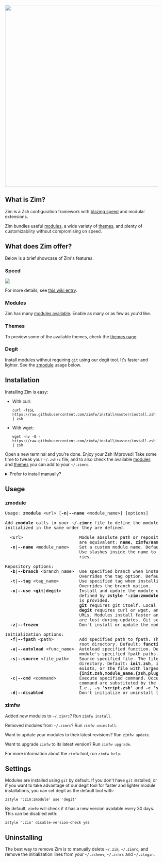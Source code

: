 <div align="center">
  <a href="https://github.com/zimfw/zimfw">
    <img width="600" src="https://zimfw.github.io/images/zimfw-banner@2.jpg">
  </a>
</div>

What is Zim?
------------
Zim is a Zsh configuration framework with [blazing speed] and modular extensions.

Zim bundles useful [modules], a wide variety of [themes], and plenty of
customizability without compromising on speed.

What does Zim offer?
--------------------
Below is a brief showcase of Zim's features.

### Speed
<a href="https://github.com/zimfw/zimfw/wiki/Speed">
  <img src="https://zimfw.github.io/images/results.svg">
</a>

For more details, see [this wiki entry][blazing speed].

### Modules

Zim has many [modules available][modules]. Enable as many or as few as you'd like.

### Themes

To preview some of the available themes, check the [themes page][themes].

### Degit

Install modules without requiring `git` using our degit tool. It's faster and
lighter. See the [zmodule](#zmodule) usage below.

Installation
------------
Installing Zim is easy:

  * With curl:

        curl -fsSL https://raw.githubusercontent.com/zimfw/install/master/install.zsh | zsh

  * With wget:

        wget -nv -O - https://raw.githubusercontent.com/zimfw/install/master/install.zsh | zsh

Open a new terminal and you're done. Enjoy your Zsh IMproved! Take some time to
tweak your `~/.zshrc` file, and to also check the available [modules] and [themes]
you can add to your `~/.zimrc`.

<details>
<summary>Prefer to install manually?</summary>

### Manual installation

1. Set Zsh as the default shell:

       chsh -s $(which zsh)

2. Prepend the lines in the following templates to the respective dot files:
   * [~/.zshenv](https://raw.githubusercontent.com/zimfw/install/master/src/templates/zshenv)
   * [~/.zshrc](https://raw.githubusercontent.com/zimfw/install/master/src/templates/zshrc)
   * [~/.zlogin](https://raw.githubusercontent.com/zimfw/install/master/src/templates/zlogin)
   * [~/.zimrc](https://raw.githubusercontent.com/zimfw/install/master/src/templates/zimrc)

3. Restart your terminal to automatically install the modules defined in `~/.zimrc`
   and build the initialization scripts.

</details>

Usage
-----

### zmodule

<pre>Usage: <b>zmodule</b> &lt;url&gt; [<b>-n</b>|<b>--name</b> &lt;module_name&gt;] [options]

Add <b>zmodule</b> calls to your <b>~/.zimrc</b> file to define the modules to be initialized. The modules are
initialized in the same order they are defined.

  &lt;url&gt;                      Module absolute path or repository URL. The following URL formats
                             are equivalent: <b>name</b>, <b>zimfw/name</b>, <b>https://github.com/zimfw/name.git</b>.
  <b>-n</b>|<b>--name</b> &lt;module_name&gt;    Set a custom module name. Default: the last component in the &lt;url&gt;.
                             Use slashes inside the name to organize the module into subdirecto-
                             ries.

Repository options:
  <b>-b</b>|<b>--branch</b> &lt;branch_name&gt;  Use specified branch when installing and updating the module.
                             Overrides the tag option. Default: the repository&apos;s default branch.
  <b>-t</b>|<b>--tag</b> &lt;tag_name&gt;        Use specified tag when installing and updating the module.
                             Overrides the branch option.
  <b>-u</b>|<b>--use</b> &lt;<b>git</b>|<b>degit</b>&gt;       Install and update the module using the defined tool. Default is
                             defined by <b>zstyle &apos;:zim:zmodule&apos; use &apos;</b>&lt;<b>git</b>|<b>degit</b>&gt;<b>&apos;</b>, or <b>git</b> if none
                             is provided.
                             <b>git</b> requires git itself. Local changes are preserved during updates.
                             <b>degit</b> requires curl or wget, and currently only works with GitHub
                             URLs. Modules install faster and take less disk space. Local changes
                             are lost during updates. Git submodules are not supported.
  <b>-z</b>|<b>--frozen</b>                Don&apos;t install or update the module.

Initialization options:
  <b>-f</b>|<b>--fpath</b> &lt;path&gt;          Add specified path to fpath. The path is relative to the module
                             root directory. Default: <b>functions</b>, if the subdirectory exists.
  <b>-a</b>|<b>--autoload</b> &lt;func_name&gt;  Autoload specified function. Default: all valid names inside the
                             module&apos;s specified fpath paths.
  <b>-s</b>|<b>--source</b> &lt;file_path&gt;    Source specified file. The file path is relative to the module root
                             directory. Default: <b>init.zsh</b>, if the <b>functions</b> subdirectory also
                             exists, or the file with largest size matching
                             <b>{init.zsh,module_name.{zsh,plugin.zsh,zsh-theme,sh}}</b>, if any exist.
  <b>-c</b>|<b>--cmd</b> &lt;command&gt;         Execute specified command. Occurrences of the <b>{}</b> placeholder in the
                             command are substituted by the module root directory path.
                             I.e., <b>-s &apos;script.zsh&apos;</b> and <b>-c &apos;source {}/script.zsh&apos;</b> are equivalent.
  <b>-d</b>|<b>--disabled</b>              Don&apos;t initialize or uninstall the module.
</pre>

### zimfw

Added new modules to `~/.zimrc`? Run `zimfw install`.

Removed modules from `~/.zimrc`? Run `zimfw uninstall`.

Want to update your modules to their latest revisions? Run `zimfw update`.

Want to upgrade `zimfw` to its latest version? Run `zimfw upgrade`.

For more information about the `zimfw` tool, run `zimfw help`.

Settings
--------

Modules are installed using `git` by default. If you don't have `git`
installed, or if you want to take advantage of our degit tool for faster and
lighter module installations, you can set degit as the default tool with:

    zstyle ':zim:zmodule' use 'degit'

By default, `zimfw` will check if it has a new version available every 30 days.
This can be disabled with:

    zstyle ':zim' disable-version-check yes

Uninstalling
------------

The best way to remove Zim is to manually delete `~/.zim`, `~/.zimrc`, and
remove the initialization lines from your `~/.zshenv`, `~/.zshrc` and `~/.zlogin`.

[blazing speed]: https://github.com/zimfw/zimfw/wiki/Speed
[modules]: https://zimfw.sh/docs/modules/
[themes]: https://zimfw.sh/docs/themes/
